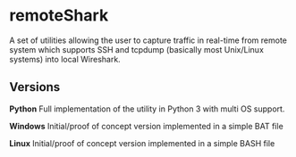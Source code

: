 # remoteShark
A set of utilities allowing the user to capture traffic in real-time from remote system which supports SSH and tcpdump (basically most Unix/Linux systems) into local Wireshark.

## Versions

**Python**
Full implementation of the utility in Python 3 with multi OS support.

**Windows**
Initial/proof of concept version implemented in a simple BAT file

**Linux**
Initial/proof of concept version implemented in a simple BASH file
